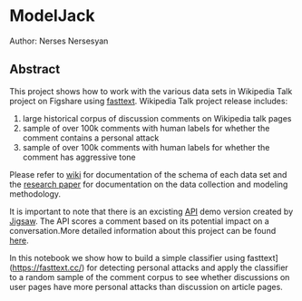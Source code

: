 # ModelJack

Author: Nerses Nersesyan

## Abstract


This project shows how to work with the various data sets in Wikipedia Talk project on Figshare using [fasttext](https://fasttext.cc/). Wikipedia Talk project release includes:
1. large historical corpus of discussion comments on Wikipedia talk pages
2. sample of over 100k comments with human labels for whether the comment contains a personal attack
3. sample of over 100k comments with human labels for whether the comment has aggressive tone

Please refer to [wiki](https://meta.wikimedia.org/wiki/Research:Detox/Data_Release) for documentation of the schema of each data set and the [research paper](https://arxiv.org/abs/1610.08914) for documentation on the data collection and modeling methodology.

It is important to note that there is an excisting [API](https://www.perspectiveapi.com/#/) demo version created by [Jigsaw](https://jigsaw.google.com/). The API scores a comment based on its potential impact on a conversation.More detailed information about this project can be found [here](https://conversationai.github.io/).

In this notebook we show how to build a simple classifier using fasttext](https://fasttext.cc/) for detecting personal attacks and apply the classifier to a random sample of the comment corpus to see whether discussions on user pages have more personal attacks than discussion on article pages.
